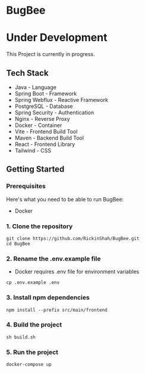 # BugBee

Under Development
================

This Project is currently in progress.

## Tech Stack

- Java - Language
- Spring Boot - Framework
- Spring Webflux - Reactive Framework
- PostgreSQL - Database
- Spring Security - Authentication
- Nginx - Reverse Proxy
- Docker - Container
- Vite - Frontend Build Tool
- Maven - Backend Build Tool
- React - Frontend Library
- Tailwind - CSS

## Getting Started

### Prerequisites

Here's what you need to be able to run BugBee:

- Docker

### 1. Clone the repository

```shell
git clone https://github.com/RickinShah/BugBee.git
cd BugBee
```

### 2. Rename the .env.example file

- Docker requires .env file for environment variables

```shell
cp .env.example .env
```

### 3. Install npm dependencies

```shell
npm install --prefix src/main/frontend
```

### 4. Build the project

```shell
sh build.sh
```

### 5. Run the project

```shell
docker-compose up
```